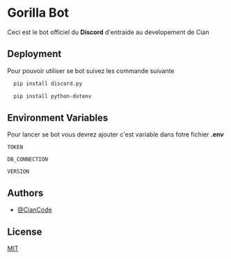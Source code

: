 # Gorilla Bot

Ceci est le bot officiel du **Discord** d'entraide au developement de Cian


## Deployment

Pour pouvoir utiliser se bot suivez les commande suivante

```bash
  pip install discord.py
```
```bash
  pip install python-dotenv
```


## Environment Variables

Pour lancer se bot vous devrez ajouter c'est variable dans fotre fichier **.env**

`TOKEN`

`DB_CONNECTION`

`VERSION`


## Authors

- [@CianCode](https://www.github.com/CianCode)


## License

[MIT](https://choosealicense.com/licenses/mit/)
